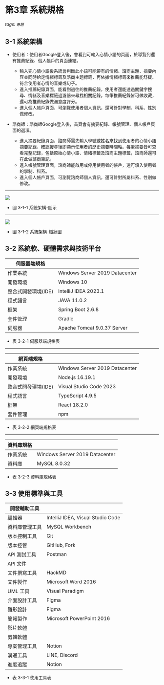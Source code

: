 # 第3章 系統規格
###### tags: `專題`
## 3-1 系統架構

* 使用者：使用者Google登入後，會看到可輸入心情小語的頁面，於導覽列還有推薦紀錄、個人帳戶的頁面連結。
    * 輸入完心情小語後系統會判斷此小語可能帶有的情緒、諮商主題、摘要內容並同時給定情緒標籤及諮商主題標籤，再依據情緒標籤來推薦能舒緩、符合使用者心情的音樂或句子。
    * 進入推薦紀錄頁面，能看到過往的推薦紀錄，使用者還能透過關鍵字搜尋、情緒及音樂標籤過濾器來尋找相關記錄。每筆推薦紀錄皆可做收藏，還可為推薦紀錄做滿意度評分。
    * 進入個人帳戶頁面，可瀏覽使用者個人資訊，還可針對學制、科系、性別做修改。

* 諮商師：諮商師Google登入後，首頁會有摘要紀錄、帳號管理、個人帳戶頁面的選項。
    * 進入摘要紀錄頁面，諮商師需先輸入學號或姓名來找到使用者的心情小語摘要紀錄，確認搜尋後即顯示使用者的歷史摘要時間軸。每筆摘要皆可查看完整記錄，包括原始心情小語、情緒標籤及諮商主題標籤，諮商師還可在此做諮商筆記。
    * 進入帳號管理頁面，諮商師能啟用或停用使用者的帳戶，還可填入使用者的學制、科系。
    * 進入個人帳戶頁面，可瀏覽諮商師個人資訊，還可針對所屬科系、性別做修改。


---

![](https://i.imgur.com/i9El5KA.png)

* 圖 3-1-1 系統架構-圖示


---

![](https://i.imgur.com/PiW3sMu.png)


* 圖 3-1-2 系統架構-樹狀圖


## 3-2 系統軟、硬體需求與技術平台

| 伺服器端規格 |  |
| -------- | -------- |
| 作業系統     | Windows Server 2019 Datacenter     |
| 開發環境     | Windows 10     |
| 整合式開發環境(IDE)     | IntelliJ IDEA 2023.1     |
| 程式語言     | JAVA 11.0.2     |
| 框架     | Spring Boot 2.6.8      |
| 套件管理	     | Gradle     |
| 伺服器     | Apache Tomcat 9.0.37 Server     |

* 表 3-2-1 伺服器端規格表

---


| 網頁端規格	 |  |
| -------- | -------- |
| 作業系統     | Windows Server 2019 Datacenter     |
| 開發環境	     | Node.js 16.19.1    |
| 整合式開發環境(IDE)	     | Visual Studio Code 2023    |
| 程式語言	     | TypeScript 4.9.5     |
| 框架     | React 18.2.0     |
| 套件管理	     | npm     |

* 表 3-2-2 網頁端規格表

---


| 資料庫規格	 |  |
| -------- | -------- |
| 作業系統     | Windows Server 2019 Datacenter     |
| 資料庫     | MySQL 8.0.32     |

* 表 3-2-3 資料庫規格表

## 3-3 使用標準與工具
| 開發輔助工具		 |  |
| -------- | -------- |
| 編輯器	    | IntelliJ IDEA, Visual Studio Code     |
| 資料庫管理工具		    | MySQL Workbench     |
| 版本控制工具		    | Git     |
| 版本控管		    | GitHub, Fork     |
| API 測試工具		    | Postman     |
| API 文件		    |      |
| 文件撰寫工具		    | HackMD     |
| 文件製作		    | Microsoft Word 2016     |
| UML 工具		    | Visual Paradigm      |
| 介面設計工具		    | Figma     |
| 雛形設計		    | Figma     |
| 簡報製作		    | Microsoft PowerPoint 2016     |
| 影片軟體		    |      |
| 剪輯軟體		    |      |
| 專案管理工具		    | Notion      |
| 溝通工具		    | LINE, Discord     |
| 進度追蹤		    | Notion      |
* 表 3-3-1 使用工具表